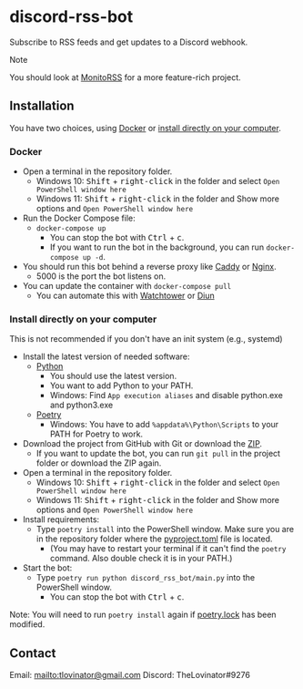 # discord-rss-bot

Subscribe to RSS feeds and get updates to a Discord webhook.

> [!NOTE]
> You should look at [MonitoRSS](https://github.com/synzen/monitorss) for a more feature-rich project.

## Installation

You have two choices, using [Docker](#docker)
or [install directly on your computer](#install-directly-on-your-computer).

### Docker

- Open a terminal in the repository folder.
  - Windows 10: <kbd>Shift</kbd> + <kbd>right-click</kbd> in the folder and select `Open PowerShell window here`
  - Windows 11: <kbd>Shift</kbd> + <kbd>right-click</kbd> in the folder and Show more options
      and `Open PowerShell window here`
- Run the Docker Compose file:
  - `docker-compose up`
    - You can stop the bot with <kbd>Ctrl</kbd> + <kbd>c</kbd>.
    - If you want to run the bot in the background, you can run `docker-compose up -d`.
- You should run this bot behind a reverse proxy like [Caddy](https://caddyserver.com/)
  or [Nginx](https://www.nginx.com/).
  - 5000 is the port the bot listens on.
- You can update the container with `docker-compose pull`
  - You can automate this with [Watchtower](https://github.com/containrrr/watchtower)
      or [Diun](https://github.com/crazy-max/diun)

### Install directly on your computer

This is not recommended if you don't have an init system (e.g., systemd)

- Install the latest version of needed software:
  - [Python](https://www.python.org/)
    - You should use the latest version.
    - You want to add Python to your PATH.
    - Windows: Find `App execution aliases` and disable python.exe and python3.exe
  - [Poetry](https://python-poetry.org/docs/master/#installation)
    - Windows: You have to add `%appdata%\Python\Scripts` to your PATH for Poetry to work.
- Download the project from GitHub with Git or download
  the [ZIP](https://github.com/TheLovinator1/discord-rss-bot/archive/refs/heads/master.zip).
  - If you want to update the bot, you can run `git pull` in the project folder or download the ZIP again.
- Open a terminal in the repository folder.
  - Windows 10: <kbd>Shift</kbd> + <kbd>right-click</kbd> in the folder and select `Open PowerShell window here`
  - Windows 11: <kbd>Shift</kbd> + <kbd>right-click</kbd> in the folder and Show more options
      and `Open PowerShell window here`
- Install requirements:
  - Type `poetry install` into the PowerShell window. Make sure you are
      in the repository folder where the [pyproject.toml](pyproject.toml) file is located.
    - (You may have to restart your terminal if it can't find the `poetry` command. Also double check it is in
          your PATH.)
- Start the bot:
  - Type `poetry run python discord_rss_bot/main.py` into the PowerShell window.
    - You can stop the bot with <kbd>Ctrl</kbd> + <kbd>c</kbd>.

Note: You will need to run `poetry install` again if [poetry.lock](poetry.lock) has been modified.

## Contact

Email: [mailto:tlovinator@gmail.com](tlovinator@gmail.com)
Discord: TheLovinator#9276

